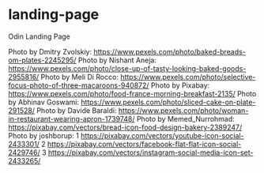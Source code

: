 # landing-page
Odin Landing Page 



Photo by Dmitry Zvolskiy: https://www.pexels.com/photo/baked-breads-om-plates-2245295/
Photo by Nishant Aneja: https://www.pexels.com/photo/close-up-of-tasty-looking-baked-goods-2955816/
Photo by Meli Di Rocco: https://www.pexels.com/photo/selective-focus-photo-of-three-macaroons-940872/
Photo by Pixabay: https://www.pexels.com/photo/food-france-morning-breakfast-2135/
Photo by Abhinav Goswami: https://www.pexels.com/photo/sliced-cake-on-plate-291528/
Photo by Davide Baraldi: https://www.pexels.com/photo/woman-in-restaurant-wearing-apron-1739748/
Photo by Memed_Nurrohmad: https://pixabay.com/vectors/bread-icon-food-design-bakery-2389247/
Photo by joshborup: 
1 https://pixabay.com/vectors/youtube-icon-social-2433301/
2 https://pixabay.com/vectors/facebook-flat-flat-icon-social-2429746/
3 https://pixabay.com/vectors/instagram-social-media-icon-set-2433265/
